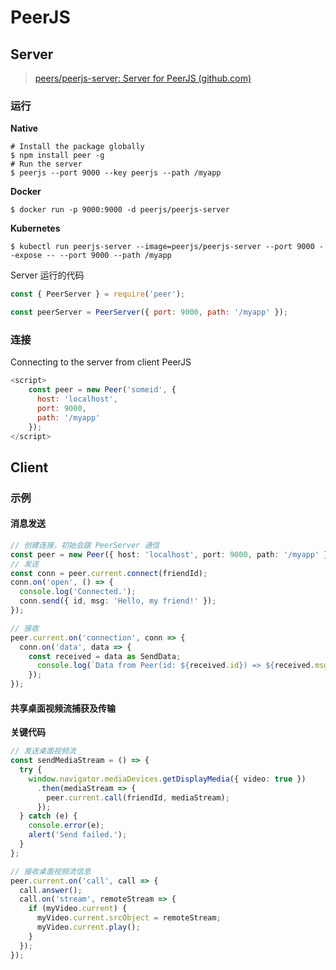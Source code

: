 # PeerJS



## Server

> [peers/peerjs-server: Server for PeerJS (github.com)](https://github.com/peers/peerjs-server)



### 运行

**Native**

```shell
# Install the package globally
$ npm install peer -g
# Run the server
$ peerjs --port 9000 --key peerjs --path /myapp
```

**Docker**

```shell
$ docker run -p 9000:9000 -d peerjs/peerjs-server
```

**Kubernetes**

```shell
$ kubectl run peerjs-server --image=peerjs/peerjs-server --port 9000 --expose -- --port 9000 --path /myapp
```



Server 运行的代码

```javascript
const { PeerServer } = require('peer');

const peerServer = PeerServer({ port: 9000, path: '/myapp' });
```





### 连接

Connecting to the server from client PeerJS

```javascript
<script>
    const peer = new Peer('someid', {
      host: 'localhost',
      port: 9000,
      path: '/myapp'
    });
</script>
```

## Client

### 示例

#### 消息发送

```typescript
// 创建连接，初始会跟 PeerServer 通信
const peer = new Peer({ host: 'localhost', port: 9000, path: '/myapp' });
// 发送
const conn = peer.current.connect(friendId);
conn.on('open', () => {
  console.log('Connected.');
  conn.send({ id, msg: 'Hello, my friend!' });
});

// 接收
peer.current.on('connection', conn => {
  conn.on('data', data => {
    const received = data as SendData;
      console.log(`Data from Peer(id: ${received.id}) => ${received.msg}`);
    });
});
```

#### 共享桌面视频流捕获及传输

**关键代码**

```typescript
// 发送桌面视频流
const sendMediaStream = () => {
  try {
    window.navigator.mediaDevices.getDisplayMedia({ video: true })
      .then(mediaStream => {
        peer.current.call(friendId, mediaStream);
      });
  } catch (e) {
    console.error(e);
    alert('Send failed.');
  }
};

// 接收桌面视频流信息
peer.current.on('call', call => {
  call.answer();
  call.on('stream', remoteStream => {
    if (myVideo.current) {
      myVideo.current.srcObject = remoteStream;
      myVideo.current.play();
    }
  });
});
```